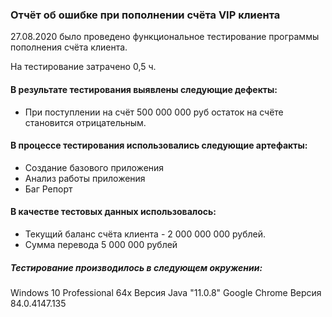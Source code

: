 ### Отчёт об ошибке при пополнении счёта VIP клиента 

27.08.2020 было проведено функциональное тестирование программы пополнения счёта клиента.

 На тестирование затрачено 0,5 ч.
  
  #### В результате тестирования выявлены следующие дефекты:
  * При поступлении на счёт 500 000 000 руб остаток на счёте становится отрицательным.
  
  ####   В процессе тестирования использовались следующие артефакты:
  * Создание базового приложения
  * Анализ работы приложения
  * Баг Репорт 
   
  #### В качестве тестовых данных использовалось:
  * Текущий баланс счёта клиента - 2 000 000 000 рублей.
  * Сумма перевода 5 000 000 рублей
  
  ##### Тестирование производилось в следующем окружении:
  Windows 10 Professional 64х
  Версия Java "11.0.8"
  Google Chrome Версия 84.0.4147.135